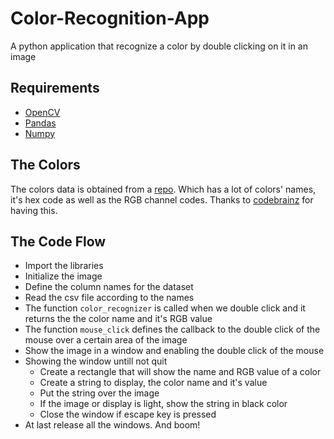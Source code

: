 # Color-Recognition-App
A python application that recognize a color by double clicking on it in an image

## Requirements
-	[OpenCV](https://opencv.org/)
-	[Pandas](https://pandas.pydata.org/)
-	[Numpy](https://numpy.org/)

## The Colors
The colors data is obtained from a [repo](github.com/codebrainz/color-names/blop/master/output/colors.csv). Which has a lot of colors' names, it's hex code as well as the RGB channel codes. Thanks to [codebrainz](github.com/codebrainz) for having this.

## The Code Flow
-	Import the libraries
-	Initialize the image
-	Define the column names for the dataset
-	Read the csv file according to the names
-	The function ```color_recognizer``` is called when we double click and it returns the the color name and it's RGB value
-	The function ```mouse_click``` defines the callback to the double click of the mouse over a certain area of the image
-	Show the image in a window and enabling the double click of the mouse
-	Showing the window untill not quit
	-	Create a rectangle that will show the name and RGB value of a color
	-	Create a string to display, the color name and it's value
	-	Put the string over the image
	-	If the image or display is light, show the string in black color
	-	Close the window if escape key is pressed
-	At last release all the windows. And boom!
